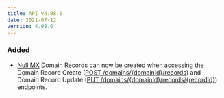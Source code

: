 ```yaml
---
title: API v4.98.0
date: 2021-07-12
version: 4.98.0
---
```


### Added

- [Null MX](https://datatracker.ietf.org/doc/html/rfc7505) Domain Records can now be created when accessing the Domain Record Create ([POST /domains/{domainId}/records](/docs/api/domains/domain-record-create/)) and Domain Record Update ([PUT /domains/{domainId}/records/{recordId}](/docs/api/domains/domain-record-update/)) endpoints.
